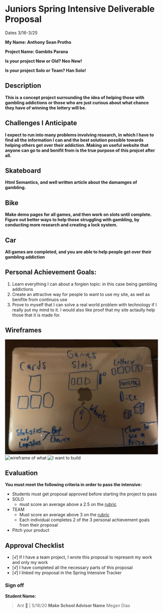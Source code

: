 # Juniors Spring Intensive Deliverable Proposal

Dates 3/16-3/25

**My Name: Anthony Sean Protho** 


**Project Name: Gambits Parana** 


**Is your project New or Old? Neo New!**


**Is your project Solo or Team? Han Solo!**


## Description

**This is a concept project surrounding the idea of helping those with gambling addictions or those who are just curious about what chance they have of winning the lottery will be.**

## Challenges I Anticipate

**I expect to run into many problems involving research, in which I have to find all the information I can and the best solution possible towards helping others get over their addiction. Making an useful website that anyone can go to and benifit from is the true purpose of this projcet after all.**

## Skateboard
**Html Semantics, and well written article about the damamges of gambling.**

## Bike
**Make demo pages for all games, and then work on slots until complete. Figure out better ways to help those struggling with gambling, by conducting more research and creating a lock system.** 

## Car
**All games are completed, and you are able to help people get over their gambling addiction** 


## Personal Achievement Goals:

1. Learn everything I can about a forgien topic: in this case being gambling addictions
2. Create an attractive way for people to want to use my site, as well as benifite from continuos use
3. Prove to myself that I can solve a real world problem with technology if I really put my mind to it. I would also like proof that my site actaully help those that it is made for.


## Wireframes

![Very basic](/wire.jpeg)
![wireframe of what](/frame.jpeg)
![I want to build](/solutions.jpeg)


## Evaluation

**You must meet the following criteria in order to pass the intensive:**

- Students must get proposal approved before starting the project to pass
- SOLO 
    - must score an average above a 2.5 on the [rubric]
- TEAM 
    - Must score an average above 3 on the [rubric]
    - Each individual completes 2 of the 3 personal achievement goals from their proposal
- Pitch your product

[rubric]:https://docs.google.com/document/d/1IOQDmohLBEBT-hyr-2vgw1mbZUNsq3fHxVfH0oRmVt0/edit


## Approval Checklist
- [√] If I have a team project, I wrote this proposal to represent my work and only my work
- [√] I have completed all the necessary parts of this proposal
- [√] I linked my proposal in the Spring Intensive Tracker

### Sign off

**Student Name:**                
> Ant 🐜 | 5/16/20
**Make School Advisor Name**
> Megan Dias
